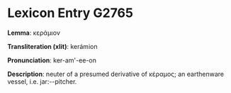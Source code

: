 # Lexicon Entry G2765

**Lemma**: κεράμιον

**Transliteration (xlit)**: kerámion

**Pronunciation**: ker-am'-ee-on

**Description**:
neuter of a presumed derivative of κέραμος; an earthenware vessel, i.e. jar:--pitcher.
